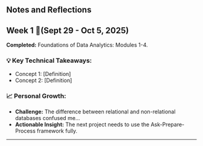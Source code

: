 Notes and Reflections 
------------------------------------------------------

## Week 1 📅(Sept 29 - Oct 5, 2025)

**Completed:** Foundations of Data Analytics: Modules 1-4.

### 💡 Key Technical Takeaways:
- Concept 1: [Definition]
- Concept 2: [Definition]

### 📈 Personal Growth:
* **Challenge:** The difference between relational and non-relational databases confused me...
* **Actionable Insight:** The next project needs to use the Ask-Prepare-Process framework fully.

---

